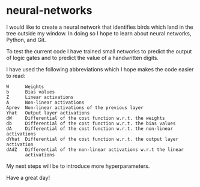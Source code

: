 # neural-networks

I would like to create a neural network that identifies birds which land in the
tree outside my window.  In doing so I hope to learn about neural networks, 
Python, and Git.

To test the current code I have trained small networks to predict the output of
logic gates and to predict the value of a handwritten digits.

I have used the following abbreviations which I hope makes the code easier
to read:

    W      Weights
    b      Bias values
    Z      Linear activations
    A      Non-linear activations
    Aprev  Non-linear activations of the previous layer
    Yhat   Output layer activations
    dW     Differential of the cost function w.r.t. the weights
    db     Differential of the cost function w.r.t. the bias values
    dA     Differential of the cost function w.r.t. the non-linear activations
    dYhat  Differential of the cost function w.r.t. the output layer activation
    dAdZ   Differential of the non-linear activations w.r.t the linear
           activations

My next steps will be to introduce more hyperparameters.

Have a great day!

